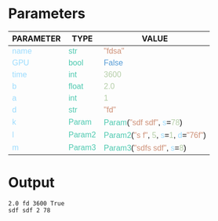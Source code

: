 
<style>
c { color: #9cdcfe; font-family: 'Verdana', sans-serif;} /* VARIABLE */
d { color: #4EC9B0; font-family: 'Verdana', sans-serif;} /* CLASS */
e { color: #569cd6; font-family: 'Verdana', sans-serif;} /* BOOL */
f { color: #b5cea8; font-family: 'Verdana', sans-serif;} /* NUMBERS */
j { color: #ce9178; font-family: 'Verdana', sans-serif;} /* STRING */
k { font-family: 'Verdana', sans-serif;} /* SYMBOLS */
</style>

# Parameters

| PARAMETER         | TYPE              | VALUE             |
|-------------------|-------------------|-------------------|
| <c>name</c>       | <d>str</d>        | <j>"fdsa"</j>     |
| <c>GPU</c>        | <d>bool</d>       | <e>False</e>      |
| <c>time</c>       | <d>int</d>        | <f>3600</f>       |
| <c>b</c>          | <d>float</d>      | <f>2.0</f>        |
| <c>a</c>          | <d>int</d>        | <f>1</f>          |
| <c>d</c>          | <d>str</d>        | <j>"fd"</j>       |
| <c>k</c>          | <d>Param</d>      | <d>Param</d><k>(</k><j>"sdf sdf"</j><k>,</k> <c>s</c><k>=</k><f>78</f><k>)</k> |
| <c>l</c>          | <d>Param2</d>     | <d>Param2</d><k>(</k><j>"s f"</j><k>,</k> <f>5</f><k>,</k> <c>s</c><k>=</k><f>1</f><k>,</k> <c>d</c><k>=</k><j>"76f"</j><k>)</k> |
| <c>m</c>          | <d>Param3</d>     | <d>Param3</d><k>(</k><j>"sdfs sdf"</j><k>,</k> <c>s</c><k>=</k><f>8</f><k>)</k> |

# Output

```
2.0 fd 3600 True
sdf sdf 2 78
```
